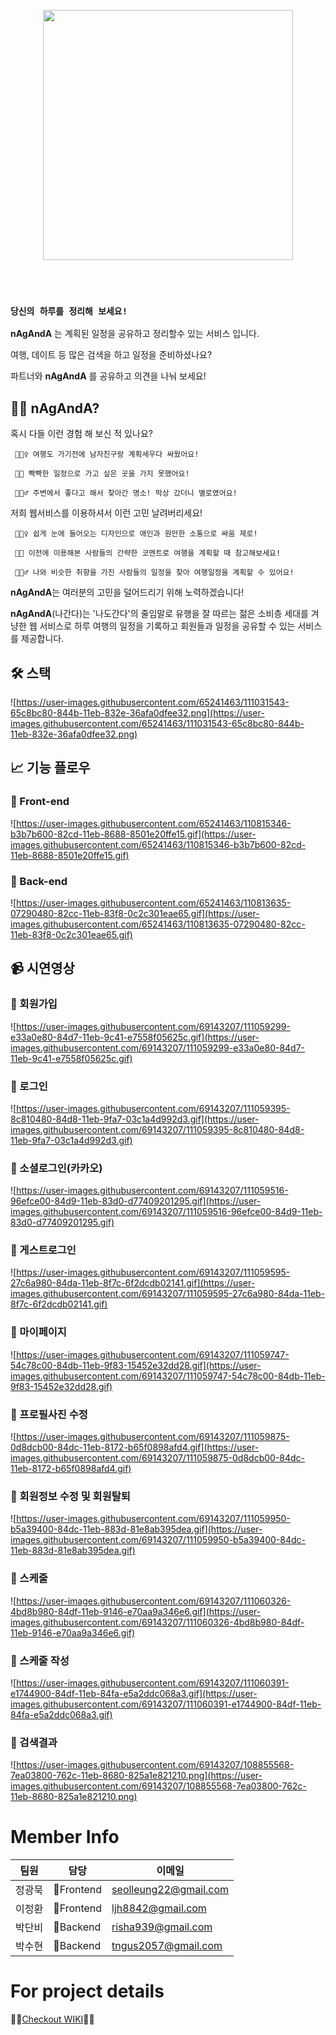 <br><br>
<p align="center">
  <img width=400 src="https://user-images.githubusercontent.com/65241463/108586008-2a2c5c80-738f-11eb-8edd-2cbf1401ef22.png">
</p>
<br><br>

### `당신의 하루를 정리해 보세요!`

**nAgAndA** 는 계획된 일정을 공유하고 정리할수 있는 서비스 입니다.

여행, 데이트 등 많은 검색을 하고 일정을 준비하셨나요? 

파트너와 **nAgAndA** 를 공유하고 의견을 나눠 보세요!

## ☝🏻 nAgAndA?

혹시 다들 이런 경험 해 보신 적 있나요?

     🤦🏻‍♀️ 여행도 가기전에 남자친구랑 계획세우다 싸웠어요!

     🤦🏻 빡빡한 일정으로 가고 싶은 곳을 가지 못했어요!

     🤦🏻‍♂️ 주변에서 좋다고 해서 찾아간 명소! 막상 갔더니 별로였어요!

저희 웹서비스를 이용하셔서 이런 고민 날려버리세요!

     🙋🏻‍♀️ 쉽게 눈에 들어오는 디자인으로 애인과 원만한 소통으로 싸움 제로!

     🙋🏻 이전에 이용해본 사람들의 간략한 코멘트로 여행을 계획할 때 참고해보세요!

     🙋🏻‍♂️ 나와 비슷한 취향을 가진 사람들의 일정을 찾아 여행일정을 계획할 수 있어요!

**nAgAndA**는 여러분의 고민을 덜어드리기 위해 노력하겠습니다!

**nAgAndA**(나간다)는 '나도간다'의 줄임말로 유행을 잘 따르는 젊은 소비층 세대를 겨냥한 웹 서비스로 하루 여행의 일정을 기록하고 회원들과 일정을 공유할 수 있는 서비스를 제공합니다.

## 🛠 스택

![https://user-images.githubusercontent.com/65241463/111031543-65c8bc80-844b-11eb-832e-36afa0dfee32.png](https://user-images.githubusercontent.com/65241463/111031543-65c8bc80-844b-11eb-832e-36afa0dfee32.png)

## 📈 기능 플로우

### 🎡 Front-end

![https://user-images.githubusercontent.com/65241463/110815346-b3b7b600-82cd-11eb-8688-8501e20ffe15.gif](https://user-images.githubusercontent.com/65241463/110815346-b3b7b600-82cd-11eb-8688-8501e20ffe15.gif)

### 🎠 Back-end

![https://user-images.githubusercontent.com/65241463/110813635-07290480-82cc-11eb-83f8-0c2c301eae65.gif](https://user-images.githubusercontent.com/65241463/110813635-07290480-82cc-11eb-83f8-0c2c301eae65.gif)

## 📹 시연영상

### 📼 회원가입

![https://user-images.githubusercontent.com/69143207/111059299-e33a0e80-84d7-11eb-9c41-e7558f05625c.gif](https://user-images.githubusercontent.com/69143207/111059299-e33a0e80-84d7-11eb-9c41-e7558f05625c.gif)

### 📼 로그인

![https://user-images.githubusercontent.com/69143207/111059395-8c810480-84d8-11eb-9fa7-03c1a4d992d3.gif](https://user-images.githubusercontent.com/69143207/111059395-8c810480-84d8-11eb-9fa7-03c1a4d992d3.gif)

### 📼 소셜로그인(카카오)

![https://user-images.githubusercontent.com/69143207/111059516-96efce00-84d9-11eb-83d0-d77409201295.gif](https://user-images.githubusercontent.com/69143207/111059516-96efce00-84d9-11eb-83d0-d77409201295.gif)

### 📼 게스트로그인

![https://user-images.githubusercontent.com/69143207/111059595-27c6a980-84da-11eb-8f7c-6f2dcdb02141.gif](https://user-images.githubusercontent.com/69143207/111059595-27c6a980-84da-11eb-8f7c-6f2dcdb02141.gif)

### 📼 마이페이지

![https://user-images.githubusercontent.com/69143207/111059747-54c78c00-84db-11eb-9f83-15452e32dd28.gif](https://user-images.githubusercontent.com/69143207/111059747-54c78c00-84db-11eb-9f83-15452e32dd28.gif)

### 📼 프로필사진 수정

![https://user-images.githubusercontent.com/69143207/111059875-0d8dcb00-84dc-11eb-8172-b65f0898afd4.gif](https://user-images.githubusercontent.com/69143207/111059875-0d8dcb00-84dc-11eb-8172-b65f0898afd4.gif)

### 📼 회원정보 수정 및 회원탈퇴

![https://user-images.githubusercontent.com/69143207/111059950-b5a39400-84dc-11eb-883d-81e8ab395dea.gif](https://user-images.githubusercontent.com/69143207/111059950-b5a39400-84dc-11eb-883d-81e8ab395dea.gif)

### 📼 스케줄

![https://user-images.githubusercontent.com/69143207/111060326-4bd8b980-84df-11eb-9146-e70aa9a346e6.gif](https://user-images.githubusercontent.com/69143207/111060326-4bd8b980-84df-11eb-9146-e70aa9a346e6.gif)

### 📼 스케줄 작성

![https://user-images.githubusercontent.com/69143207/111060391-e1744900-84df-11eb-84fa-e5a2ddc068a3.gif](https://user-images.githubusercontent.com/69143207/111060391-e1744900-84df-11eb-84fa-e5a2ddc068a3.gif)

### 📼 검색결과

![https://user-images.githubusercontent.com/69143207/108855568-7ea03800-762c-11eb-8680-825a1e821210.png](https://user-images.githubusercontent.com/69143207/108855568-7ea03800-762c-11eb-8680-825a1e821210.png)

# Member Info

|팀원|담당|이메일|
|------|---|----|
|정광묵|🎡Frontend|seolleung22@gmail.com|
|이정환|🎡Frontend|ljh8842@gmail.com|
|박단비|🎠Backend|risha939@gmail.com|
|박수현|🎠Backend|tngus2057@gmail.com|

# For project details
🧚‍♀[Checkout WIKI](https://github.com/codestates/naganda-client/wiki)🧚‍♂
